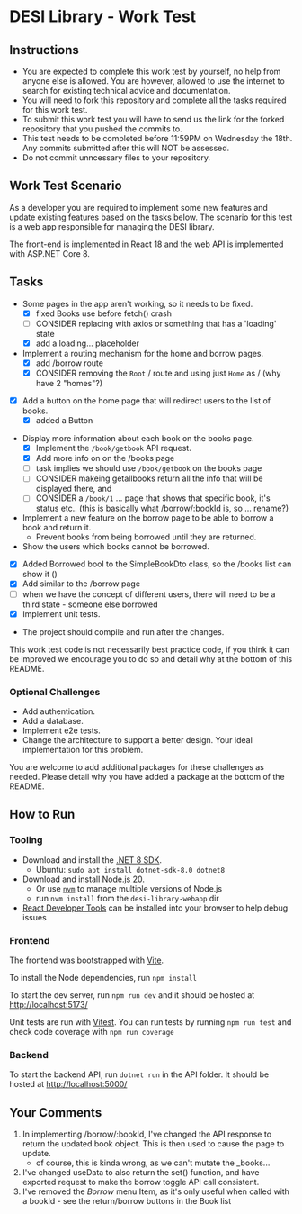 # DESI Library - Work Test

## Instructions

- You are expected to complete this work test by yourself, no help from anyone else is allowed. You are however, allowed to use the internet to search for existing technical advice and documentation.
- You will need to fork this repository and complete all the tasks required for this work test.
- To submit this work test you will have to send us the link for the forked repository that you pushed the commits to.
- This test needs to be completed before 11:59PM on Wednesday the 18th. Any commits submitted after this will NOT be assessed.
- Do not commit unncessary files to your repository.

## Work Test Scenario

As a developer you are required to implement some new features and update existing features based on the tasks below. The scenario for this test is a web app responsible for managing the DESI library.

The front-end is implemented in React 18 and the web API is implemented with ASP.NET Core 8.

## Tasks

- Some pages in the app aren't working, so it needs to be fixed.
  - [x] fixed Books use before fetch() crash
  - [ ] CONSIDER replacing with axios or something that has a 'loading' state
  - [x] add a loading... placeholder
- Implement a routing mechanism for the home and borrow pages.
  - [x] add /borrow route
  - [x] CONSIDER removing the `Root` / route and using just `Home` as / (why have 2 "homes"?)
- [x] Add a button on the home page that will redirect users to the list of books.
  - [x] added a Button
- Display more information about each book on the books page.
  - [x] Implement the `/book/getbook` API request.
  - [x] Add more info on on the /books page
  - [ ] task implies we should use `/book/getbook` on the books page
  - [ ] CONSIDER makeing getallbooks return all the info that will be displayed there, and
  - [ ] CONSIDER a `/book/1` ... page that shows that specific book, it's status etc.. (this is basically what /borrow/:bookId is, so ... rename?)
- Implement a new feature on the borrow page to be able to borrow a book and return it.
  - Prevent books from being borrowed until they are returned.
- Show the users which books cannot be borrowed.
 - [x] Added Borrowed bool to the SimpleBookDto class, so the /books list can show it ()
 - [x] Add similar to the /borrow page
 - [ ] when we have the concept of different users, there will need to be a third state - someone else borrowed
- [x] Implement unit tests.
- The project should compile and run after the changes.

This work test code is not necessarily best practice code, if you think it can be improved we encourage you to do so and detail why at the bottom of this README.

### Optional Challenges

- Add authentication.
- Add a database.
- Implement e2e tests.
- Change the architecture to support a better design. Your ideal implementation for this problem.

You are welcome to add additional packages for these challenges as needed. Please detail why you have added a package at the bottom of the README.

## How to Run

### Tooling

- Download and install the [.NET 8 SDK](https://dotnet.microsoft.com/en-us/download).
  - Ubuntu: `sudo apt install dotnet-sdk-8.0 dotnet8`
- Download and install [Node.js 20](https://nodejs.org/en/download).
  - Or use [`nvm`](https://github.com/nvm-sh/nvm) to manage multiple versions of Node.js
  - run `nvm install` from the `desi-library-webapp` dir
- [React Developer Tools](https://react.dev/learn/react-developer-tools) can be installed into your browser to help debug issues

### Frontend

The frontend was bootstrapped with [Vite](https://vitejs.dev/).

To install the Node dependencies, run `npm install`

To start the dev server, run `npm run dev` and it should be hosted at <http://localhost:5173/>

Unit tests are run with [Vitest](https://vitest.dev/). You can run tests by running `npm run test` and check code coverage with `npm run coverage`

### Backend

To start the backend API, run `dotnet run` in the API folder. It should be hosted at <http://localhost:5000/> 

## Your Comments

1. In implementing /borrow/:bookId, I've changed the API response to return the updated book object. This is then used to cause the page to update.
   - of course, this is kinda wrong, as we can't mutate the _books...
2. I've changed useData to also return the set() function, and have exported request to make the borrow toggle API call consistent.
3. I've removed the *Borrow* menu Item, as it's only useful when called with a bookId - see the return/borrow buttons in the Book list
